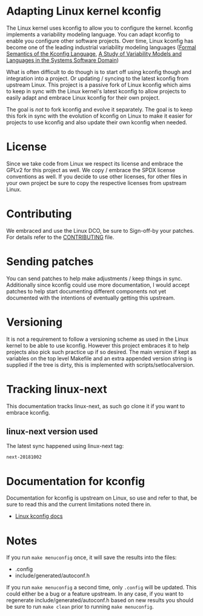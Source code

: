 Adapting Linux kernel kconfig
=============================

The Linux kernel uses kconfig to allow you to configure the kernel. kconfig
implements a variability modeling language. You can adapt kconfig to enable you
configure other software projects. Over time, Linux kconfig has become one of
the leading industrial variability modeling languages
([Formal Semantics of the Kconfig Language](http://www.eng.uwaterloo.ca/~shshe/kconfig_semantics.pdf),
[A Study of Variability Models and Languages in the Systems Software Domain](https://gsd.uwaterloo.ca/sites/default/files/vm-2013-berger.pdf))

What is often difficult to do though is to start off using kconfig though and
integration into a project. Or updating / syncing to the latest kconfig from
upstream Linux. This project is a passive fork of Linux kconfig which aims to
keep in sync with the Linux kernel's latest kconfig to allow projects to easily
adapt and embrace Linux kconfig for their own project.

The goal is *not* to fork kconfig and evolve it separately. The goal is to keep
this fork in sync with the evolution of kconfig on Linux to make it easier for
projects to use kconfig and also update their own kconfig when needed.

# License

Since we take code from Linux we respect its license and embrace the GPLv2 for
this project as well. We copy / embrace the SPDX license conventions as well.
If you decide to use other licenses, for other files in your own project be
sure to copy the respective licenses from upstream Linux.

# Contributing

We embraced and use the Linux DCO, be sure to Sign-off-by your patches.
For details refer to the [CONTRIBUTING](./CONTRIBUTING) file.

# Sending patches

You can send patches to help make adjustments / keep things in sync.
Additionally since kconfig could use more documentation, I would accept patches
to help start documenting different components not yet documented with the
intentions of eventually getting this upstream.

# Versioning

It is not a requirement to follow a versioning scheme as used in the Linux
kernel to be able to use kconfig. However this project embraces it to help
projects also pick such practice up if so desired. The main version if kept
as variables on the top level Makefile and an extra appended version string is
supplied if the tree is dirty, this is implemented with scripts/setlocalversion.

# Tracking linux-next

This documentation tracks linux-next, as such go clone it if you want to
embrace kconfig.

## linux-next version used

The latest sync happened using linux-next tag:

```
next-20181002
```

# Documentation for kconfig

Documentation for kconfig is upstream on Linux, so use and refer to that, be
sure to read this and the current limitations noted there in.

  * [Linux kconfig docs](https://www.kernel.org/doc/Documentation/kbuild/kconfig-language.txt)

# Notes

If you run `make menuconfig` once, it will save the results into the files:

  * .config
  * include/generated/autoconf.h

If you run `make menuconfig` a second time, only `.config` will be updated.
This could either be a bug or a feature upstream. In any case, if you want
to regenerate include/generated/autoconf.h based on new results you should
be sure to run `make clean` prior to running `make menuconfig`.
